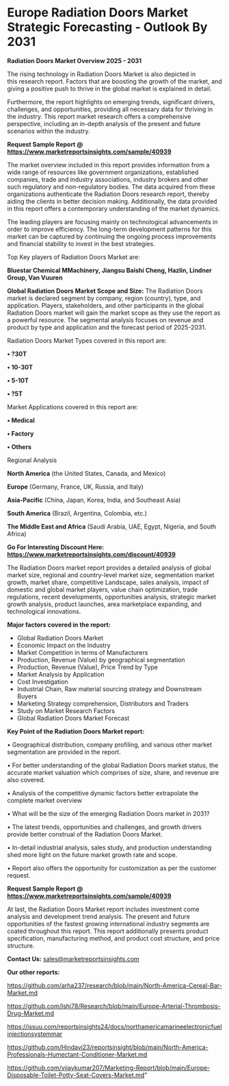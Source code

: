 # Europe Radiation Doors Market Strategic Forecasting - Outlook By 2031

<Strong> Radiation Doors Market Overview 2025 - 2031</strong>

The rising technology in Radiation Doors Market is also depicted in this research report. Factors that are boosting the growth of the market, and giving a positive push to thrive in the global market is explained in detail.

Furthermore, the report highlights on emerging trends, significant drivers, challenges, and opportunities, providing all necessary data for thriving in the industry. This report market research offers a comprehensive perspective, including an in-depth analysis of the present and future scenarios within the industry.

<strong>Request Sample Report @ <a href=https://www.marketreportsinsights.com/sample/40939>https://www.marketreportsinsights.com/sample/40939</a></strong>

The market overview included in this report provides information from a wide range of resources like government organizations, established companies, trade and industry associations, industry brokers and other such regulatory and non-regulatory bodies. The data acquired from these organizations authenticate the Radiation Doors research report, thereby aiding the clients in better decision making. Additionally, the data provided in this report offers a contemporary understanding of the market dynamics.

The leading players are focusing mainly on technological advancements in order to improve efficiency. The long-term development patterns for this market can be captured by continuing the ongoing process improvements and financial stability to invest in the best strategies.

Top Key players of Radiation Doors Market are:

<strong>Bluestar Chemical MMachinery, Jiangsu Baishi Cheng, Hazlin, Lindner Group, Van Vuuren</strong>

<strong><b>Global Radiation Doors Market Scope and Size:</b></strong>
The Radiation Doors market is declared segment by company, region (country), type, and application. Players, stakeholders, and other participants in the global Radiation Doors market will gain the market scope as they use the report as a powerful resource. The segmental analysis focuses on revenue and product by type and application and the forecast period of 2025-2031.

Radiation Doors Market Types covered in this report are:

<strong>•  ?30T

•  10-30T

•  5-10T

•  ?5T</strong>

Market Applications covered in this report are:

<strong>•  Medical

•  Factory

•  Others</strong> 

Regional Analysis

<strong>North America</strong> (the United States, Canada, and Mexico)

<strong>Europe</strong> (Germany, France, UK, Russia, and Italy)

<strong>Asia-Pacific</strong> (China, Japan, Korea, India, and Southeast Asia)

<strong>South America</strong> (Brazil, Argentina, Colombia, etc.)

<strong>The Middle East and Africa</strong> (Saudi Arabia, UAE, Egypt, Nigeria, and South Africa)

<strong>Go For Interesting Discount Here: <a href=https://www.marketreportsinsights.com/discount/40939>https://www.marketreportsinsights.com/discount/40939</a></strong>

The Radiation Doors market report provides a detailed analysis of global market size, regional and country-level market size, segmentation market growth, market share, competitive Landscape, sales analysis, impact of domestic and global market players, value chain optimization, trade regulations, recent developments, opportunities analysis, strategic market growth analysis, product launches, area marketplace expanding, and technological innovations.

<strong><b>Major factors covered in the report:</b></strong>
<ul>
  <li>Global Radiation Doors Market </li>
  <li>Economic Impact on the Industry</li>
  <li>Market Competition in terms of Manufacturers</li>
  <li>Production, Revenue (Value) by geographical segmentation</li>
  <li>Production, Revenue (Value), Price Trend by Type</li>
  <li>Market Analysis by Application</li>
  <li>Cost Investigation</li>
  <li>Industrial Chain, Raw material sourcing strategy and Downstream Buyers</li>
  <li>Marketing Strategy comprehension, Distributors and Traders</li>
  <li>Study on Market Research Factors</li>
  <li>Global Radiation Doors Market Forecast</li>
</ul>

<strong><b>Key Point of the Radiation Doors Market report:</b></strong>

• Geographical distribution, company profiling, and various other market segmentation are provided in the report.

• For better understanding of the global Radiation Doors market status, the accurate market valuation which comprises of size, share, and revenue are also covered.

• Analysis of the competitive dynamic factors better extrapolate the complete market overview

• What will be the size of the emerging Radiation Doors market in 2031?

• The latest trends, opportunities and challenges, and growth drivers provide better construal of the Radiation Doors Market.

• In-detail industrial analysis, sales study, and production understanding shed more light on the future market growth rate and scope.

• Report also offers the opportunity for customization as per the customer request.

<strong>Request Sample Report @ <a href=https://www.marketreportsinsights.com/sample/40939>https://www.marketreportsinsights.com/sample/40939</a></strong>

At last, the Radiation Doors Market report includes investment come analysis and development trend analysis. The present and future opportunities of the fastest growing international industry segments are coated throughout this report. This report additionally presents product specification, manufacturing method, and product cost structure, and price structure.

<strong>Contact Us:</strong>
sales@marketreportsinsights.com

<strong>Our other reports:</strong>

<a href=https://github.com/arha237/research/blob/main/North-America-Cereal-Bar-Market.md>https://github.com/arha237/research/blob/main/North-America-Cereal-Bar-Market.md</a>

<a href=https://github.com/Ishi78/Research/blob/main/Europe-Arterial-Thrombosis-Drug-Market.md>https://github.com/Ishi78/Research/blob/main/Europe-Arterial-Thrombosis-Drug-Market.md</a>

<a href=https://issuu.com/reportsinsights24/docs/northamericamarineelectronicfuelinjectionsystemmar>https://issuu.com/reportsinsights24/docs/northamericamarineelectronicfuelinjectionsystemmar</a>

<a href=https://github.com/Hindavi23/reportsinsight/blob/main/North-America-Professionals-Humectant-Conditioner-Market.md>https://github.com/Hindavi23/reportsinsight/blob/main/North-America-Professionals-Humectant-Conditioner-Market.md</a>

<a href=https://github.com/vijaykumar207/Marketing-Report/blob/main/Europe-Disposable-Toilet-Potty-Seat-Covers-Market.md>https://github.com/vijaykumar207/Marketing-Report/blob/main/Europe-Disposable-Toilet-Potty-Seat-Covers-Market.md</a>"
